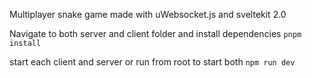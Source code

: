 Multiplayer snake game made with uWebsocket.js and sveltekit 2.0

Navigate to both server and client folder and install dependencies
`pnpm install`

start each client and server or run from root to start both
`npm run dev`
